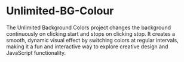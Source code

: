 # Unlimited-BG-Colour
The Unlimited Background Colors project changes the background continuously on clicking start and stops on clicking stop. It creates a smooth, dynamic visual effect by switching colors at regular intervals, making it a fun and interactive way to explore creative design and JavaScript functionality.
